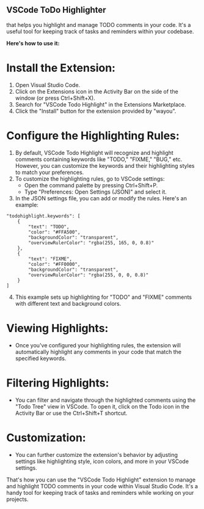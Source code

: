 VSCode ToDo Highlighter
--------

that helps you highlight and manage TODO comments in your code. 
It's a useful tool for keeping track of tasks and reminders within your codebase. 

**Here's how to use it:**

# Install the Extension:

1. Open Visual Studio Code.
2. Click on the Extensions icon in the Activity Bar on the side of the window (or press Ctrl+Shift+X).
3. Search for "VSCode Todo Highlight" in the Extensions Marketplace.
4. Click the "Install" button for the extension provided by "wayou".

# Configure the Highlighting Rules:

1. By default, VSCode Todo Highlight will recognize and highlight comments containing keywords like "TODO," "FIXME," "BUG," etc. However, you can customize the keywords and their highlighting styles to match your preferences.
   &nbsp;
2. To customize the highlighting rules, go to VSCode settings:
    - Open the command palette by pressing Ctrl+Shift+P.
    - Type "Preferences: Open Settings (JSON)" and select it.
3. In the JSON settings file, you can add or modify the rules. 
    Here's an example:


```` 
"todohighlight.keywords": [
    {
        "text": "TODO",
        "color": "#FFA500",
        "backgroundColor": "transparent",
        "overviewRulerColor": "rgba(255, 165, 0, 0.8)"
    },
    {
        "text": "FIXME",
        "color": "#FF0000",
        "backgroundColor": "transparent",
        "overviewRulerColor": "rgba(255, 0, 0, 0.8)"
    }
]
````

4. This example sets up highlighting for "TODO" and "FIXME" comments with different text and background colors.

# Viewing Highlights:
- Once you've configured your highlighting rules, the extension will automatically highlight any comments in your code that match the specified keywords.

# Filtering Highlights:
- You can filter and navigate through the highlighted comments using the "Todo Tree" view in VSCode. To open it, click on the Todo icon in the Activity Bar or use the Ctrl+Shift+T shortcut.

# Customization:
- You can further customize the extension's behavior by adjusting settings like highlighting style, icon colors, and more in your VSCode settings.

That's how you can use the "VSCode Todo Highlight" extension to manage and highlight TODO comments in your code within Visual Studio Code. It's a handy tool for keeping track of tasks and reminders while working on your projects.
